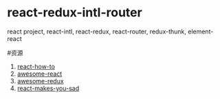 # react-redux-intl-router
react project, react-intl, react-redux, react-router, redux-thunk, element-react

#资源
1. [react-how-to](https://github.com/petehunt/react-howto)
2. [awesome-react](https://github.com/enaqx/awesome-react)
3. [awesome-redux](https://github.com/xgrommx/awesome-redux)
4. [react-makes-you-sad](https://github.com/gaearon/react-makes-you-sad)
